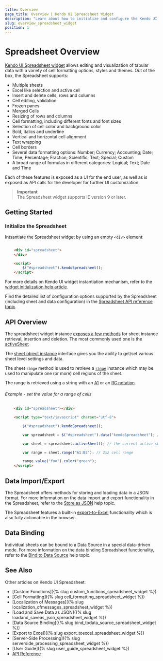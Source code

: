 ```yaml
---
title: Overview
page_title: Overview | Kendo UI Spreadsheet Widget
description: "Learn about how to initialize and configure the Kendo UI Spreadsheet widget."
slug: overview_spreadsheet_widget
position: 1
---
```


# Spreadsheet Overview

[Kendo UI Spreadsheet widget](http://demos.telerik.com/kendo-ui/spreadsheet/index) allows editing and visualization of tabular data with a variety of cell formatting options, styles and themes. Out of the box, the Spreadsheet supports:

* Multiple sheets
* Excel like selection and active cell
* Insert and delete cells, rows and columns
* Cell editing, validation
* Frozen panes
* Merged Cells
* Resizing of rows and columns
* Cell formatting, including different fonts and font sizes
* Selection of cell color and background color
* Bold, italics and underline
* Vertical and horizontal cell alignment
* Text wrapping
* Cell borders
* Several data formatting options: Number; Currency; Accounting; Date; Time; Percentage; Fraction; Scientific; Text; Special; Custom
* A broad range of formulas in different categories: Logical; Text; Date and Time

Each of these features is exposed as a UI for the end user, as well as is exposed as API calls for the developer for further UI customization.

> **Important**  
> The Spreadsheet widget supports IE version 9 or later.

## Getting Started

### Initialize the Spreadsheet 

Intsantiate the Spreadsheet widget by using an empty `<div>` element:

```html

    <div id="spreadsheet">
    </div>

    <script>
        $("#spreadsheet").kendoSpreadsheet();
    </script>
```

For more details on Kendo UI widget instantiation mechanism, refer to the [widget initialization help article](/intro/jquery-initialization).

Find the detailed list of configuration options supported by the Spreadsheet (including sheet and data configuration) in the [Spreadsheet API reference topic](/api/javascript/ui/spreadsheet).

## API Overview

The spreadsheet widget instance [exposes a few methods](/api/javascript/ui/spreadsheet#methods) for sheet instance retrieval, insertion and deletion. The most commonly used one is the [activeSheet](/api/javascript/ui/spreadsheet#methods-activeSheet)

The [sheet object instance](/api/javascript/spreadsheet/sheet) interface gives you the ability to get/set various sheet level settings and data.

The sheet `range` method is used to retrieve a [`range`](/api/javascript/spreadsheet/range) instance which may be used to manipulate one (or more) cell regions of the sheet.

The range is retrieved using a string with an [A1](https://msdn.microsoft.com/en-us/library/bb211395.aspx) or an [RC notation](http://excelribbon.tips.net/T008803_Understanding_R1C1_References.html).

###### Example - set the value for a range of cells

``` html
    <div id="spreadsheet"></div>

    <script type="text/javascript" charset="utf-8">

        $("#spreadsheet").kendoSpreadsheet();

        var spreadsheet = $("#spreadsheet").data("kendoSpreadsheet"); // the widget instance

        var sheet = spreadsheet.activeSheet(); // the current active sheet

        var range = sheet.range("A1:B2"); // 2x2 cell range

        range.value("foo").color("green");
    </script>
```

## Data Import/Export

The Spreadsheet offers methods for storing and loading data in a JSON format. For more information on the data import and export functionality in the Spreadsheet, refer to the [Store as JSON](import-and-export-data/overview) help topic.

The Spreadsheet features a built-in [export-to-Excel](import-and-export/export-to-excel) functionality which is also fully actionable in the browser.

## Data Binding

Individual sheets can be bound to a Data Source in a special data-driven mode. For more information on the data binding Spreadsheet functionality, refer to the [Bind to Data Source](import-and-export/bind-to-data-source) help topic.

## See Also 

Other articles on Kendo UI Spreadsheet:

* [Custom Functions]({% slug custom_functions_spreadsheet_widget %})
* [Cell Formatting]({% slug cell_formatting_spreadsheet_widget %})
* [Localization of Messages]({% slug localization_ofmessages_spreadsheet_widget %})
* [Load and Save Data as JSON]({% slug loadand_saveas_json_spreadsheet_widget %})
* [Data Source Binding]({% slug bind_todata_source_spreadsheet_widget %})
* [Export to Excel]({% slug export_toexcel_spreadsheet_widget %})
* [Server-Side Processing]({% slug serverside_processing_spreadsheet_widget %})
* [User Guide]({% slug user_guide_spreadsheet_widget %})
* [API Reference](/api/javascript/ui/spreadsheet)